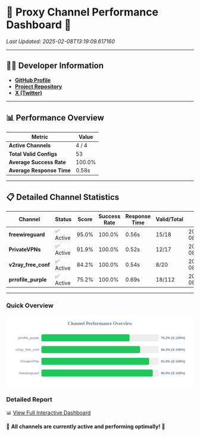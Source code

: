 # 🌟 Proxy Channel Performance Dashboard 🌟

_Last Updated: 2025-02-08T13:19:09.617160_

---

## 👩‍💻 Developer Information

- **[GitHub Profile](https://github.com/4n0nymou3)**  
- **[Project Repository](https://github.com/4n0nymou3/multi-proxy-config-fetcher)**  
- **[X (Twitter)](https://x.com/4n0nymou3)**  

---

## 📊 Performance Overview

| Metric                | Value       |
|-----------------------|-------------|
| **Active Channels**   | 4 / 4       |
| **Total Valid Configs** | 53          |
| **Average Success Rate** | 100.0%      |
| **Average Response Time** | 0.58s       |

---

## 📋 Detailed Channel Statistics

| Channel          | Status     | Score  | Success Rate | Response Time | Valid/Total | Last Success               |
|------------------|------------|--------|--------------|---------------|-------------|----------------------------|
| **freewireguard**  | ✅ Active  | 95.0%  | 100.0% | 0.56s         | 15/18       | 2025-02-08T13:19:09.615484 |
| **PrivateVPNs**  | ✅ Active  | 91.9%  | 100.0% | 0.52s         | 12/17       | 2025-02-08T13:19:09.031939 |
| **v2ray_free_conf**  | ✅ Active  | 84.2%  | 100.0% | 0.54s         | 8/20       | 2025-02-08T13:19:08.481345 |
| **prrofile_purple**  | ✅ Active  | 75.2%  | 100.0% | 0.69s         | 18/112       | 2025-02-08T13:19:07.909218 |

---

### Quick Overview
<div align="center">
  <a href="https://raw.githubusercontent.com/nullluser/NullRepo/refs/heads/main/assets/channel_stats_chart.svg">
    <img src="https://raw.githubusercontent.com/nullluser/NullRepo/refs/heads/main/assets/channel_stats_chart.svg" alt="Source Performance Statistics" width="800">
  </a>
</div>

### Detailed Report
📊 [View Full Interactive Dashboard](https://htmlpreview.github.io/?https://github.com/nullluser/NullRepo/blob/main/assets/performance_report.html)

🎉 **All channels are currently active and performing optimally!** 🎉
